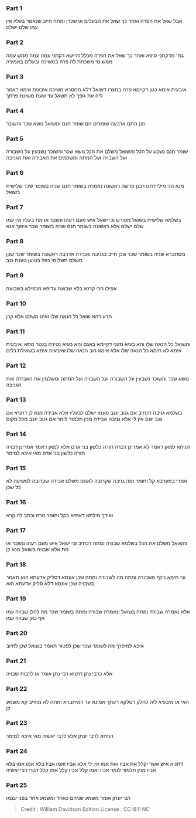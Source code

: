 
### Part 1
אבל שאל את הפרה ואחר כך שאל את הבעלים או שכרן ומתה חייב שנאמר בעליו אין עמו שלם ישלם

### Part 2
גמ׳ מדקתני סיפא ואחר כך שאל את הפרה מכלל דרישא דקתני עמה עמה ממש עמה ממש מי משכחת לה פרה במשיכה ובעלים באמירה

### Part 3
איבעית אימא כגון דקיימא פרה בחצרו דשואל דלא מחסרא משיכה איבעית אימא דאמר ליה את גופך לא תשאל עד שעת משיכת פרתך

### Part 4
תנן התם ארבעה שומרים הם שומר חנם והשואל נושא שכר והשוכר

### Part 5
שומר חנם נשבע על הכל והשואל משלם את הכל נושא שכר והשוכר נשבעין על השבורה ועל השבויה ועל המתה ומשלמים את האבידה ואת הגניבה

### Part 6
מנא הני מילי דתנו רבנן פרשה ראשונה נאמרה בשומר חנם שניה בשומר שכר שלישית בשואל

### Part 7
בשלמא שלישית בשואל מפורש וכי ישאל איש מעם רעהו ונשבר או מת בעליו אין עמו שלם ישלם אלא ראשונה בשומר חנם שניה בשומר שכר איפוך אנא

### Part 8
מסתברא שניה בשומר שכר שכן חייב בגניבה ואבידה אדרבה ראשונה בשומר שכר שכן משלם תשלומי כפל בטוען טענת גנב

### Part 9
אפילו הכי קרנא בלא שבועה עדיפא מכפילא בשבועה

### Part 10
תדע דהא שואל כל הנאה שלו ואינו משלם אלא קרן

### Part 11
והשואל כל הנאה שלו והא בעיא מזוני דקיימא באגם והא בעיא נטירה בנטר מתא ואיבעית אימא לא תימא כל הנאה שלו אלא אימא רוב הנאה שלו ואיבעית אימא בשאילת כלים

### Part 12
נושא שכר והשוכר נשבעין על השבורה ועל השבויה ועל המתה ומשלמין את האבידה ואת הגניבה

### Part 13
בשלמא גניבה דכתיב אם גנוב יגנב מעמו ישלם לבעליו אלא אבידה מנא לן דתניא אם גנב יגנב אין לי אלא גניבה אבידה מנין תלמוד לומר אם גנוב יגנב מכל מקום

### Part 14
הניחא למאן דאמר לא אמרינן דברה תורה כלשון בני אדם אלא למאן דאמר אמרינן דברה תורה כלשון בני אדם מאי איכא למימר

### Part 15
אמרי במערבא קל וחומר ומה גניבה שקרובה לאונס משלם אבידה שקרובה לפשיעה לא כל שכן

### Part 16
ואידך מילתא דאתיא בקל וחומר טרח וכתב לה קרא

### Part 17
והשואל משלם את הכל בשלמא שבורה ומתה דכתיב וכי ישאל איש מעם רעהו ונשבר או מת אלא שבויה בשואל מנא לן

### Part 18
וכי תימא נילף משבורה ומתה מה לשבורה ומתה שכן אונסא דסליק אדעתא הוא תאמר בשבויה שכן אונסא דלא סליק אדעתא הוא

### Part 19
אלא נאמרה שבורה ומתה בשואל ונאמרה שבורה ומתה בשומר שכר מה להלן שבויה עמו אף כאן שבויה עמו

### Part 20
איכא למיפרך מה לשומר שכר שכן לפטור תאמר בשואל שכן לחיוב

### Part 21
אלא כרבי נתן דתניא רבי נתן אומר או לרבות שבויה

### Part 22
האי או מיבעיא ליה לחלק דסלקא דעתך אמינא עד דמיתברא ומתה לא מחייב קא משמע לן

### Part 23
הניחא לרבי יונתן אלא לרבי יאשיה מאי איכא למימר

### Part 24
דתניא איש אשר יקלל את אביו ואת אמו אין לי אלא אביו ואמו אביו בלא אמו אמו בלא אביו מנין תלמוד לומר אביו ואמו קלל אביו קלל אמו קלל דברי רבי יאשיה

### Part 25
רבי יונתן אומר משמע שניהם כאחד ומשמע אחד בפני עצמו

>Credit : William Davidson Edition
>License : CC-BY-NC
